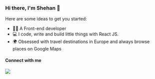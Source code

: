 
### Hi there, I'm Shehan 👋

Here are some ideas to get you started:

- 👨‍💻 A Front-end developer 
- 💻 I code, write and build little things with React JS. 
- 🌍 Obsessed with travel destinations in Europe and always browse places on Google Maps

#### Connect with me

[![](https://img.shields.io/badge/-Shehan%20Disanayake-blue?style=flat-square&logo=Linkedin&logoColor=white&link=https://www.linkedin.com/in/dmcshehan/)](https://www.linkedin.com/in/dmcshehan/)

